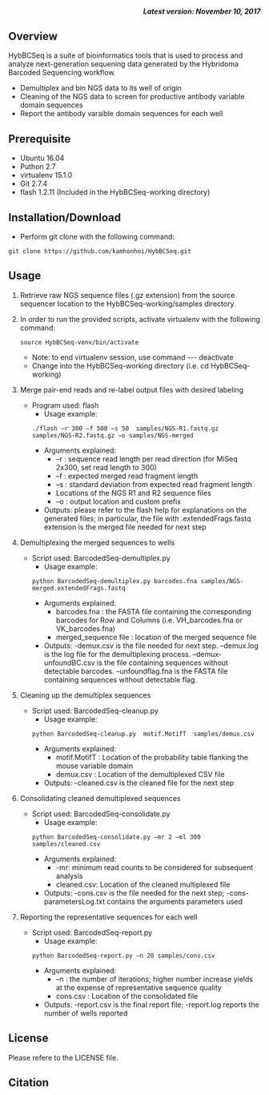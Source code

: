 <h5 align="right">
Latest version: November 10, 2017
</h5>

## Overview

HybBCSeq is a suite of bioinformatics tools that is used to process and analyze next-generation sequening data generated by the Hybridoma Barcoded Sequencing workflow.

- Demultiplex and bin NGS data to its well of origin
- Cleaning of the NGS data to screen for productive antibody variable domain sequences
- Report the antibody varaible domain sequences for each well

## Prerequisite

- Ubuntu 16.04
- Puthon 2.7
- virtualenv 15.1.0
- Git 2.7.4
- flash 1.2.11 (Included in the HybBCSeq-working directory)

## Installation/Download
- Perform git clone with the following command:
```
git clone https://github.com/kamhonhoi/HybBCSeq.git
```

## Usage

1.  Retrieve raw NGS sequence files (.gz extension) from the source sequencer location to the HybBCSeq-working/samples directory

2.  In order to run the provided scripts, activate virtualenv with the following command:
      ```
      source HybBCSeq-venv/bin/activate
      ```
    - Note: to end virtualenv session, use command --- deactivate
    - Change into the HybBCSeq-working directory (i.e. cd HybBCSeq-working)

3. Merge pair-end reads and re-label output files with desired labeling 
   - Program used: flash
     - Usage example:
     ```
     ./flash –r 300 –f 500 –s 50  samples/NGS-R1.fastq.gz samples/NGS-R2.fastq.gz –o samples/NGS-merged
     ```
     - Arguments explained:
       -	–r : sequence read length per read direction (for MiSeq 2x300, set read length to 300)
       -	–f : expected merged read fragment length
       -	–s : standard deviation from expected read fragment length
       -	Locations of the NGS R1 and R2 sequence files
       -	–o : output location and custom prefix
     - Outputs: please refer to the flash help for explanations on the generated files; in particular, the file with .extendedFrags.fastq extension is the merged file needed for next step 
 
4. Demultiplexing the merged sequences to wells
   - Script used: BarcodedSeq-demultiplex.py
     - Usage example:
     ```
     python BarcodedSeq-demultiplex.py barcodes.fna samples/NGS-merged.extendedFrags.fastq
     ```
     - Arguments explained:
       -	barcodes.fna : the FASTA file containing the corresponding barcodes for Row and Columns (i.e. VH_barcodes.fna or VK_barcodes.fna)
       -	merged_sequence file : location of the merged sequence file
     - Outputs: -demux.csv is the file needed for next step. –demux.log is the log file for the demultiplexing process. –demux-unfoundBC.csv is the file containing sequences without detectable barcodes. –unfoundflag.fna is the FASTA file containing sequences without detectable flag.
       
5. Cleaning up the demultiplex sequences
   - Script used: BarcodedSeq-cleanup.py
     - Usage example:
     ```
     python BarcodedSeq-cleanup.py  motif.MotifT  samples/demux.csv
     ```
     - Arguments explained:
       -    motif.MotifT : Location of the probability table flanking the mouse variable domain
       -	demux.csv : Location of the demultiplexed CSV file
     - Outputs: -cleaned.csv is the cleaned file for the next step

6. Consolidating cleaned demultiplexed sequences
   - Script used: BarcodedSeq-consolidate.py
     - Usage example:
     ```
     python BarcodedSeq-consolidate.py –mr 2 –ml 300 samples/cleaned.csv
     ```
     - Arguments explained:
       -	-mr: minimum read counts to be considered for subsequent analysis
       -	cleaned.csv: Location of the cleaned multiplexed file
     - Outputs: -cons.csv is the file needed for the next step; -cons-parametersLog.txt contains the arguments parameters used

7. Reporting the representative sequences for each well
   - Script used: BarcodedSeq-report.py
     - Usage example:
     ```
     python BarcodedSeq-report.py –n 20 samples/cons.csv
     ```
     - Arguments explained:
       -	–n : the number of iterations; higher number increase yields at the expense of representative sequence quality
       -	cons.csv : Location of the consolidated file
     - Outputs: -report.csv is the final report file; -report.log reports the number of wells reported

## License
Please refere to the LICENSE file.

## Citation
